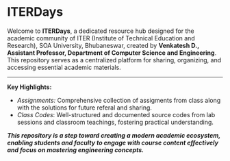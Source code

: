 # ITERDays
Welcome to **ITERDays**, a dedicated resource hub designed for the academic community of ITER (Institute of Technical Education and Research), SOA University, Bhubaneswar, created by **Venkatesh D., Assistant Professor, Department of Computer Science and Engineering**.
This repository serves as a centralized platform for sharing, organizing, and accessing essential academic materials.  
***
  **Key Highlights:**  
* _Assignments:_ Comprehensive collection of assigments from class along with the solutions for future referal and sharing.
* _Class Codes_: Well-structured and documented source codes from lab sessions and classroom teachings, fostering practical understanding.

**_This repository is a step toward creating a modern academic ecosystem, enabling students and faculty to engage with course content effectively and focus on mastering engineering concepts._**
